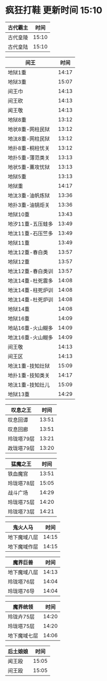 # 疯狂打鞋 更新时间 15:10

| 古代霸主   | 时间    |
|--------|-------|
| 古代皇陵 | 15:10 |
| 古代皇陆 | 15:10 |

| 间王   | 时间    |
|--------|-------|
| 地狱1重 | 14:17 |
| 地狱3重 | 15:07 |
| 间王巾 | 14:13 |
| 间王砍 | 14:13 |
| 闻王敬 | 14:13 |
| 地狱8重 | 13:12 |
| 地状8重-网柱民狱 | 13:12 |
| 地汰8重-网柱民狱 | 13:12 |
| 地扑8重-桐柱忧关 | 13:12 |
| 地扑5重-薄范类关 | 13:13 |
| 地状5重-薰攻忧狱 | 13:13 |
| 地狱5重 | 13:13 |
| 地狱重 | 14:17 |
| 地汰3重-油帆炼狱 | 13:36 |
| 地扑3重-油锅炬关 | 13:36 |
| 地狱10重 | 13:43 |
| 地汐11重-五压蛙多 | 13:49 |
| 地汰11重-石压竺多 | 13:49 |
| 地狱11重 | 13:49 |
| 地汰12重-春白类 | 13:57 |
| 地狱12重 | 13:57 |
| 地汰12重-春白类训 | 13:57 |
| 地汰14重-杜死震多 | 14:08 |
| 地汰14重-柱死炉训 | 14:08 |
| 地汰14重-杜死炉训 | 14:08 |
| 地狱14重 | 14:08 |
| 地狱16重 | 14:09 |
| 地站16重-火山糊多 | 14:09 |
| 地汰16重-火山糊多 | 14:09 |
| 间王敬 | 14:13 |
| 间王区 | 14:13 |
| 地汰1重-技知灶狱 | 15:09 |
| 地扑1重-技知类关 | 14:17 |
| 地汰1重-技知灶儿 | 15:09 |
| 地狱13重 | 14:29 |

| 叹息之王   | 时间    |
|--------|-------|
| 叹息回谭 | 13:51 |
| 叹息回廊 | 13:51 |
| 玲珑塔79层 | 13:21 |
| 政珑塔79层 | 13:20 |

| 猛魔之王   | 时间    |
|--------|-------|
| 铁血魔宫 | 13:51 |
| 玲珑塔78层 | 15:05 |
| 战斗广场 | 14:29 |
| 玲珑塔75层 | 14:20 |
| 玲珑塔73层 | 14:21 |

| 鬼火人马   | 时间    |
|--------|-------|
| 地下魔域八层 | 14:15 |
| 地下魔域作层 | 14:15 |

| 魔界巨兽   | 时间    |
|--------|-------|
| 地下魔域八层 | 14:13 |
| 玲珑塔76层 | 14:04 |
| 玲珑塔76导 | 14:04 |

| 魔界统领   | 时间    |
|--------|-------|
| 玲珑卉75层 | 14:20 |
| 玲珑塔75层 | 14:20 |
| 地下魔域七层 | 14:06 |

| 后土娘娘   | 时间    |
|--------|-------|
| 闻王殴 | 15:05 |
| 间王殴 | 15:05 |